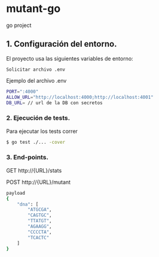 # mutant-go
go project

## 1. Configuración del entorno.

El proyecto usa las siguientes variables de entorno:

`Solicitar archivo .env`

Ejemplo del archivo .env
```sh
PORT=":4000"
ALLOW_URL="http://localhost:4000;http://localhost:4001"
DB_URL= // url de la DB con secretos
```

### 2. Ejecución de tests.

Para ejecutar los tests correr

```sh
$ go test ./... -cover
```

### 3. End-points.
GET http://{URL}/stats


POST http://{URL}/mutant
```sh
payload
{
    "dna": [
        "ATGCGA",
        "CAGTGC",
        "TTATGT",
        "AGAAGG",
        "CCCCTA",
        "TCACTC"
    ]
}
```